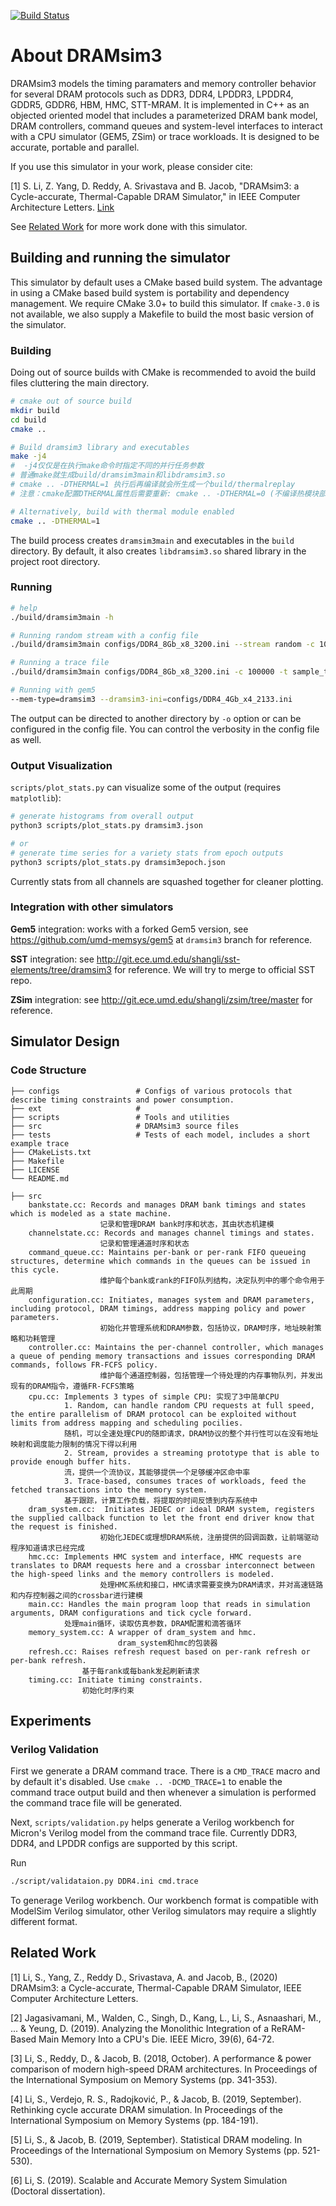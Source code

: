 [![Build Status](https://travis-ci.com/umd-memsys/DRAMsim3.svg?branch=master)](https://travis-ci.com/umd-memsys/DRAMsim3)

# About DRAMsim3

DRAMsim3 models the timing paramaters and memory controller behavior for several DRAM protocols such as DDR3, DDR4, LPDDR3, LPDDR4, GDDR5, GDDR6, HBM, HMC, STT-MRAM. It is implemented in C++ as an objected oriented model that includes a parameterized DRAM bank model, DRAM controllers, command queues and system-level interfaces to interact with a CPU simulator (GEM5, ZSim) or trace workloads. It is designed to be accurate, portable and parallel.
    
If you use this simulator in your work, please consider cite:

[1] S. Li, Z. Yang, D. Reddy, A. Srivastava and B. Jacob, "DRAMsim3: a Cycle-accurate, Thermal-Capable DRAM Simulator," in IEEE Computer Architecture Letters. [Link](https://ieeexplore.ieee.org/document/8999595)

See [Related Work](#related-work) for more work done with this simulator.


## Building and running the simulator

This simulator by default uses a CMake based build system.
The advantage in using a CMake based build system is portability and dependency management.
We require CMake 3.0+ to build this simulator.
If `cmake-3.0` is not available,
we also supply a Makefile to build the most basic version of the simulator.

### Building

Doing out of source builds with CMake is recommended to avoid the build files cluttering the main directory.

```bash
# cmake out of source build
mkdir build
cd build
cmake ..

# Build dramsim3 library and executables
make -j4    
#  -j4仅仅是在执行make命令时指定不同的并行任务参数
# 普通make就生成build/dramsim3main和libdramsim3.so
# cmake .. -DTHERMAL=1 执行后再编译就会所生成一个build/thermalreplay
# 注意：cmake配置DTHERMAL属性后需要重新: cmake .. -DTHERMAL=0 (不编译热模块部分)

# Alternatively, build with thermal module enabled
cmake .. -DTHERMAL=1

```

The build process creates `dramsim3main` and executables in the `build` directory.
By default, it also creates `libdramsim3.so` shared library in the project root directory.

### Running

```bash
# help
./build/dramsim3main -h

# Running random stream with a config file
./build/dramsim3main configs/DDR4_8Gb_x8_3200.ini --stream random -c 100000 

# Running a trace file
./build/dramsim3main configs/DDR4_8Gb_x8_3200.ini -c 100000 -t sample_trace.txt

# Running with gem5
--mem-type=dramsim3 --dramsim3-ini=configs/DDR4_4Gb_x4_2133.ini

```

The output can be directed to another directory by `-o` option
or can be configured in the config file.
You can control the verbosity in the config file as well.

### Output Visualization

`scripts/plot_stats.py` can visualize some of the output (requires `matplotlib`):

```bash
# generate histograms from overall output
python3 scripts/plot_stats.py dramsim3.json

# or
# generate time series for a variety stats from epoch outputs
python3 scripts/plot_stats.py dramsim3epoch.json
```

Currently stats from all channels are squashed together for cleaner plotting.

### Integration with other simulators

**Gem5** integration: works with a forked Gem5 version, see https://github.com/umd-memsys/gem5 at `dramsim3` branch for reference.

**SST** integration: see http://git.ece.umd.edu/shangli/sst-elements/tree/dramsim3 for reference. We will try to merge to official SST repo.

**ZSim** integration: see http://git.ece.umd.edu/shangli/zsim/tree/master for reference.

## Simulator Design

### Code Structure

```
├── configs                 # Configs of various protocols that describe timing constraints and power consumption.
├── ext                     # 
├── scripts                 # Tools and utilities
├── src                     # DRAMsim3 source files
├── tests                   # Tests of each model, includes a short example trace
├── CMakeLists.txt
├── Makefile
├── LICENSE
└── README.md

├── src  
    bankstate.cc: Records and manages DRAM bank timings and states which is modeled as a state machine.
                    记录和管理DRAM bank时序和状态，其由状态机建模
    channelstate.cc: Records and manages channel timings and states.
                    记录和管理通道时序和状态
    command_queue.cc: Maintains per-bank or per-rank FIFO queueing structures, determine which commands in the queues can be issued in this cycle.
                    维护每个bank或rank的FIFO队列结构，决定队列中的哪个命令用于此周期
    configuration.cc: Initiates, manages system and DRAM parameters, including protocol, DRAM timings, address mapping policy and power parameters.
                    初始化并管理系统和DRAM参数，包括协议，DRAM时序，地址映射策略和功耗管理
    controller.cc: Maintains the per-channel controller, which manages a queue of pending memory transactions and issues corresponding DRAM commands, follows FR-FCFS policy.
                    维护每个通道控制器，包括管理一个待处理的内存事物队列，并发出现有的DRAM指令，遵循FR-FCFS策略
    cpu.cc: Implements 3 types of simple CPU: 实现了3中简单CPU
            1. Random, can handle random CPU requests at full speed, the entire parallelism of DRAM protocol can be exploited without limits from address mapping and scheduling pocilies. 
            随机，可以全速处理CPU的随即请求，DRAM协议的整个并行性可以在没有地址映射和调度能力限制的情况下得以利用
            2. Stream, provides a streaming prototype that is able to provide enough buffer hits.
            流，提供一个流协议，其能够提供一个足够缓冲区命中率
            3. Trace-based, consumes traces of workloads, feed the fetched transactions into the memory system.
            基于跟踪，计算工作负载，将提取的时间反馈到内存系统中
    dram_system.cc:  Initiates JEDEC or ideal DRAM system, registers the supplied callback function to let the front end driver know that the request is finished. 
                    初始化JEDEC或理想DRAM系统，注册提供的回调函数，让前端驱动程序知道请求已经完成
    hmc.cc: Implements HMC system and interface, HMC requests are translates to DRAM requests here and a crossbar interconnect between the high-speed links and the memory controllers is modeled.
                    处理HMC系统和接口，HMC请求需要变换为DRAM请求，并对高速链路和内存控制器之间的crossbar进行建模
    main.cc: Handles the main program loop that reads in simulation arguments, DRAM configurations and tick cycle forward.
            处理main循环，读取仿真参数，DRAM配置和滴答循环
    memory_system.cc: A wrapper of dram_system and hmc.
                        dram_system和hmc的包装器
    refresh.cc: Raises refresh request based on per-rank refresh or per-bank refresh.
                基于每rank或每bank发起刷新请求
    timing.cc: Initiate timing constraints.
                初始化时序约束
```

## Experiments

### Verilog Validation

First we generate a DRAM command trace.
There is a `CMD_TRACE` macro and by default it's disabled.
Use `cmake .. -DCMD_TRACE=1` to enable the command trace output build and then
whenever a simulation is performed the command trace file will be generated.

Next, `scripts/validation.py` helps generate a Verilog workbench for Micron's Verilog model
from the command trace file.
Currently DDR3, DDR4, and LPDDR configs are supported by this script.

Run

```bash
./script/validataion.py DDR4.ini cmd.trace
```

To generage Verilog workbench.
Our workbench format is compatible with ModelSim Verilog simulator,
other Verilog simulators may require a slightly different format.


## Related Work

[1] Li, S., Yang, Z., Reddy D., Srivastava, A. and Jacob, B., (2020) DRAMsim3: a Cycle-accurate, Thermal-Capable DRAM Simulator, IEEE Computer Architecture Letters.

[2] Jagasivamani, M., Walden, C., Singh, D., Kang, L., Li, S., Asnaashari, M., ... & Yeung, D. (2019). Analyzing the Monolithic Integration of a ReRAM-Based Main Memory Into a CPU's Die. IEEE Micro, 39(6), 64-72.

[3] Li, S., Reddy, D., & Jacob, B. (2018, October). A performance & power comparison of modern high-speed DRAM architectures. In Proceedings of the International Symposium on Memory Systems (pp. 341-353).

[4] Li, S., Verdejo, R. S., Radojković, P., & Jacob, B. (2019, September). Rethinking cycle accurate DRAM simulation. In Proceedings of the International Symposium on Memory Systems (pp. 184-191).

[5] Li, S., & Jacob, B. (2019, September). Statistical DRAM modeling. In Proceedings of the International Symposium on Memory Systems (pp. 521-530).

[6] Li, S. (2019). Scalable and Accurate Memory System Simulation (Doctoral dissertation).


